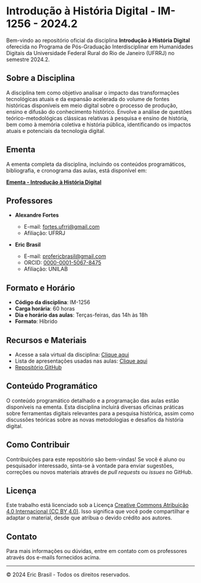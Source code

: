 # Introdução à História Digital - IM-1256 - 2024.2

Bem-vindo ao repositório oficial da disciplina **Introdução à História Digital** oferecida no Programa de Pós-Graduação Interdisciplinar em Humanidades Digitais da Universidade Federal Rural do Rio de Janeiro (UFRRJ) no semestre 2024.2.

## Sobre a Disciplina

A disciplina tem como objetivo analisar o impacto das transformações tecnológicas atuais e da expansão acelerada do volume de fontes históricas disponíveis em meio digital sobre o processo de produção, ensino e difusão do conhecimento histórico. Envolve a análise de questões teórico-metodológicas clássicas relativas à pesquisa e ensino de história, bem como à memória coletiva e história pública, identificando os impactos atuais e potenciais da tecnologia digital.

## Ementa

A ementa completa da disciplina, incluindo os conteúdos programáticos, bibliografia, e cronograma das aulas, está disponível em:

[**Ementa - Introdução à História Digital**](https://ericbrasil.com.br/hd-ufrrj/ementa)

## Professores

- **Alexandre Fortes**
  - E-mail: [fortes.ufrrj@gmail.com](mailto:fortes.ufrrj@gmail.com)
  - Afiliação: UFRRJ

- **Eric Brasil**
  - E-mail: [profericbrasil@gmail.com](mailto:profericbrasil@gmail.com)
  - ORCID: [0000-0001-5067-8475](https://orcid.org/0000-0001-5067-8475)
  - Afiliação: UNILAB

## Formato e Horário

- **Código da disciplina**: IM-1256
- **Carga horária**: 60 horas
- **Dia e horário das aulas**: Terças-feiras, das 14h às 18h
- **Formato**: Híbrido

## Recursos e Materiais

- Acesse a sala virtual da disciplina: [Clique aqui](https://meet.jit.si/Intro_Hist_Dig_PPGIHD)
- Lista de apresentações usadas nas aulas: [Clique aqui](https://ericbrasil.com.br/hd-ufrrj/aulas)
- [Repositório GitHub](https://github.com/ericbrasiln/hd-ufrrj)

## Conteúdo Programático

O conteúdo programático detalhado e a programação das aulas estão disponíveis na ementa. Esta disciplina incluirá diversas oficinas práticas sobre ferramentas digitais relevantes para a pesquisa histórica, assim como discussões teóricas sobre as novas metodologias e desafios da história digital.

## Como Contribuir

Contribuições para este repositório são bem-vindas! Se você é aluno ou pesquisador interessado, sinta-se à vontade para enviar sugestões, correções ou novos materiais através de *pull requests* ou *issues* no GitHub.

## Licença

Este trabalho está licenciado sob a Licença [Creative Commons Atribuição 4.0 Internacional (CC BY 4.0)](https://creativecommons.org/licenses/by/4.0/). Isso significa que você pode compartilhar e adaptar o material, desde que atribua o devido crédito aos autores.

## Contato

Para mais informações ou dúvidas, entre em contato com os professores através dos e-mails fornecidos acima.

---

© 2024 Eric Brasil - Todos os direitos reservados.
